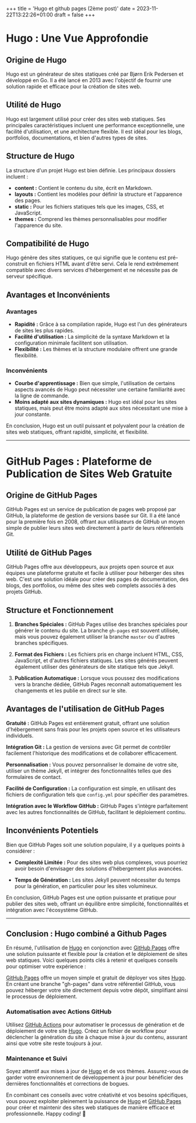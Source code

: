 +++
title = 'Hugo et github pages (2ème post)'
date = 2023-11-22T13:22:26+01:00
draft = false
+++


# Hugo : Une Vue Approfondie 


## Origine de Hugo

Hugo est un générateur de sites statiques créé par Bjørn Erik Pedersen et développé en Go. Il a été lancé en 2013 avec l'objectif de fournir une solution rapide et efficace pour la création de sites web.

## Utilité de Hugo

Hugo est largement utilisé pour créer des sites web statiques. Ses principales caractéristiques incluent une performance exceptionnelle, une facilité d'utilisation, et une architecture flexible. Il est idéal pour les blogs, portfolios, documentations, et bien d'autres types de sites.

## Structure de Hugo

La structure d'un projet Hugo est bien définie. Les principaux dossiers incluent :

- **content :** Contient le contenu du site, écrit en Markdown.
- **layouts :** Contient les modèles pour définir la structure et l'apparence des pages.
- **static :** Pour les fichiers statiques tels que les images, CSS, et JavaScript.
- **themes :** Comprend les thèmes personnalisables pour modifier l'apparence du site.

## Compatibilité de Hugo

Hugo génère des sites statiques, ce qui signifie que le contenu est pré-construit en fichiers HTML avant d'être servi. Cela le rend extrêmement compatible avec divers services d'hébergement et ne nécessite pas de serveur spécifique.

## Avantages et Inconvénients

### Avantages

- **Rapidité :** Grâce à sa compilation rapide, Hugo est l'un des générateurs de sites les plus rapides.
- **Facilité d'utilisation :** La simplicité de la syntaxe Markdown et la configuration minimale facilitent son utilisation.
- **Flexibilité :** Les thèmes et la structure modulaire offrent une grande flexibilité.

### Inconvénients

- **Courbe d'apprentissage :** Bien que simple, l'utilisation de certains aspects avancés de Hugo peut nécessiter une certaine familiarité avec la ligne de commande.
- **Moins adapté aux sites dynamiques :** Hugo est idéal pour les sites statiques, mais peut être moins adapté aux sites nécessitant une mise à jour constante.

En conclusion, Hugo est un outil puissant et polyvalent pour la création de sites web statiques, offrant rapidité, simplicité, et flexibilité.


---

# GitHub Pages : Plateforme de Publication de Sites Web Gratuite

## Origine de GitHub Pages

GitHub Pages est un service de publication de pages web proposé par GitHub, la plateforme de gestion de versions basée sur Git. Il a été lancé pour la première fois en 2008, offrant aux utilisateurs de GitHub un moyen simple de publier leurs sites web directement à partir de leurs référentiels Git.

## Utilité de GitHub Pages

GitHub Pages offre aux développeurs, aux projets open source et aux équipes une plateforme gratuite et facile à utiliser pour héberger des sites web. C'est une solution idéale pour créer des pages de documentation, des blogs, des portfolios, ou même des sites web complets associés à des projets GitHub.

## Structure et Fonctionnement

1. **Branches Spéciales :** GitHub Pages utilise des branches spéciales pour générer le contenu du site. La branche `gh-pages` est souvent utilisée, mais vous pouvez également utiliser la branche `master` ou d'autres branches spécifiques.

2. **Format des Fichiers :** Les fichiers pris en charge incluent HTML, CSS, JavaScript, et d'autres fichiers statiques. Les sites générés peuvent également utiliser des générateurs de site statique tels que Jekyll.

3. **Publication Automatique :** Lorsque vous poussez des modifications vers la branche dédiée, GitHub Pages reconnaît automatiquement les changements et les publie en direct sur le site.

## Avantages de l'utilisation de GitHub Pages

**Gratuité :** GitHub Pages est entièrement gratuit, offrant une solution d'hébergement sans frais pour les projets open source et les utilisateurs individuels.

**Intégration Git :** La gestion de versions avec Git permet de contrôler facilement l'historique des modifications et de collaborer efficacement.

**Personnalisation :** Vous pouvez personnaliser le domaine de votre site, utiliser un thème Jekyll, et intégrer des fonctionnalités telles que des formulaires de contact.

**Facilité de Configuration :** La configuration est simple, en utilisant des fichiers de configuration tels que `config.yml` pour spécifier des paramètres.

**Intégration avec le Workflow GitHub :** GitHub Pages s'intègre parfaitement avec les autres fonctionnalités de GitHub, facilitant le déploiement continu.

## Inconvénients Potentiels

Bien que GitHub Pages soit une solution populaire, il y a quelques points à considérer :

- **Complexité Limitée :** Pour des sites web plus complexes, vous pourriez avoir besoin d'envisager des solutions d'hébergement plus avancées.

- **Temps de Génération :** Les sites Jekyll peuvent nécessiter du temps pour la génération, en particulier pour les sites volumineux.

En conclusion, GitHub Pages est une option puissante et pratique pour publier des sites web, offrant un équilibre entre simplicité, fonctionnalités et intégration avec l'écosystème GitHub.


---

## Conclusion : Hugo combiné a Github Pages

En résumé, l'utilisation de [Hugo](https://gohugo.io/) en conjonction avec [GitHub Pages](https://pages.github.com/) offre une solution puissante et flexible pour la création et le déploiement de sites web statiques. Voici quelques points clés à retenir et quelques conseils pour optimiser votre expérience :


[GitHub Pages](https://pages.github.com/) offre un moyen simple et gratuit de déployer vos sites [Hugo](https://gohugo.io/). En créant une branche "gh-pages" dans votre référentiel GitHub, vous pouvez héberger votre site directement depuis votre dépôt, simplifiant ainsi le processus de déploiement.

### Automatisation avec Actions GitHub

Utilisez [GitHub Actions](https://github.com/features/actions) pour automatiser le processus de génération et de déploiement de votre site [Hugo](https://gohugo.io/). Créez un fichier de workflow pour déclencher la génération du site à chaque mise à jour du contenu, assurant ainsi que votre site reste toujours à jour.


### Maintenance et Suivi

Soyez attentif aux mises à jour de [Hugo](https://gohugo.io/) et de vos thèmes. Assurez-vous de garder votre environnement de développement à jour pour bénéficier des dernières fonctionnalités et corrections de bogues.

En combinant ces conseils avec votre créativité et vos besoins spécifiques, vous pouvez exploiter pleinement la puissance de [Hugo](https://gohugo.io/) et [GitHub Pages](https://pages.github.com/) pour créer et maintenir des sites web statiques de manière efficace et professionnelle. Happy coding! 🚀

